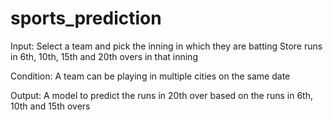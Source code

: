 # sports_prediction
Input:
Select a team and pick the inning in which they are batting
Store runs in 6th, 10th, 15th and 20th overs in that inning

Condition: A team can be playing in multiple cities on the same date

Output:
A model to predict the runs in 20th over based on the runs in 6th, 10th and 15th overs
